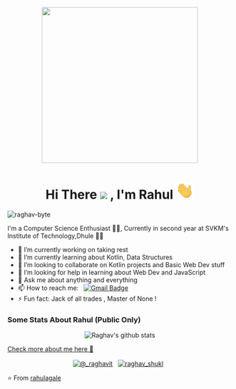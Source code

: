 <p align="Center" ><img src="https://camo.githubusercontent.com/3b7c592ede97b6138ffd4b1cc1541c2f3b11fd39/687474703a2f2f33312e6d656469612e74756d626c722e636f6d2f31376665613932306666333665663466356238373764353231366137616164392f74756d626c725f6d6f39786a65387a5a34317163626975666f315f313238302e676966" height="350px" width ="350px"></p>


<h1 align="Center">  Hi There <img src="https://media.giphy.com/media/WUlplcMpOCEmTGBtBW/giphy.gif" width="40px"> , I'm Rahul <img src="https://raw.githubusercontent.com/ABSphreak/ABSphreak/master/gifs/Hi.gif" width="40px" /> </h1>
<p align="left"> <img src="https://komarev.com/ghpvc/?username=raghav-byte" alt="raghav-byte" /> </p>

I'm a Computer Science Enthusiast  👨‍💻, Currently in second year  at SVKM's Institute of Technology,Dhule
 👨‍🎓

- 🔭 I’m currently working on taking rest  
- 🌱 I’m currently learning about Kotlin, Data Structures  
- 👯 I’m looking to collaborate on Kotlin projects and Basic Web Dev stuff
- 🤔 I’m looking for help in learning about Web Dev and JavaScript 
- 💬 Ask me about anything and everything 
- 📫 How to reach me: &nbsp;&nbsp;[![Gmail Badge](https://img.shields.io/badge/-Gmail-c14438?style=flat-square&logo=Gmail&logoColor=white&link=mailto:shuklaraghav321.com)](mailto:rahulagale60@gmail.com)
- ⚡ Fun fact: Jack of all trades , Master of None ! 


### Some Stats About Rahul (Public Only)
<p align="center" >
<img alt="Raghav's github stats" src="https://github-readme-stats.vercel.app/api?username=Raghav-byte&show_icons=true&theme=merko"  > </p>

<a href="https://sourcerer.io/Raghav-byte">Check more about me here 🌟 </a>

<p align="center">
<!---
<a href="https://twitter.com/rahulagale18" target="_blank"><img align="center" src="https://cdn.jsdelivr.net/npm/simple-icons@3.1.0/icons/linkedin.svg" alt="raghav_shukl" height="25" width="25" /></a>&nbsp;&nbsp;--->
<a href="https://twitter.com/rahulagale18" target="_blank"><img align="center" src="https://cdn.jsdelivr.net/npm/simple-icons@3.0.1/icons/twitter.svg" alt="@_raghavit" height="25" width="25" /></a>&nbsp;&nbsp;
<a href="https://instagram.com/mr.rahul_agale" target="_blank"><img align="center" src="https://cdn.jsdelivr.net/npm/simple-icons@3.0.1/icons/instagram.svg" alt="raghav_shukl" height="25" width="25" /></a>&nbsp;&nbsp;
</p>


⭐️ From [rahulagale](https://github.com/rahulagale)
